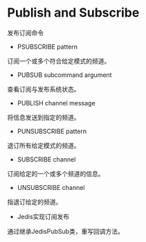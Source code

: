 # Publish and Subscribe
发布订阅命令

+ PSUBSCRIBE pattern

订阅一个或多个符合给定模式的频道。

+ PUBSUB subcommand argument

查看订阅与发布系统状态。

+ PUBLISH channel message

将信息发送到指定的频道。

+ PUNSUBSCRIBE pattern

退订所有给定模式的频道。

+ SUBSCRIBE channel

订阅给定的一个或多个频道的信息。

+ UNSUBSCRIBE channel

指退订给定的频道。

+ Jedis实现订阅发布

通过继承JedisPubSub类，重写回调方法。